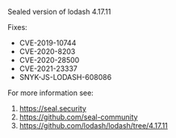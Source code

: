Sealed version of lodash 4.17.11

Fixes:
- CVE-2019-10744
- CVE-2020-8203
- CVE-2020-28500
- CVE-2021-23337
- SNYK-JS-LODASH-608086

For more information see:
  1. https://seal.security
  2. https://github.com/seal-community
  3. https://github.com/lodash/lodash/tree/4.17.11
